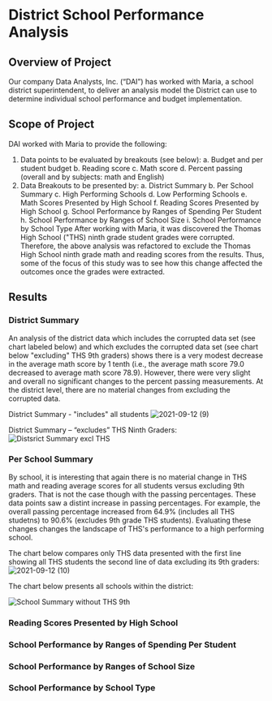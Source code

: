 
# District School Performance Analysis
## Overview of Project
Our company Data Analysts, Inc. (“DAI”) has worked with Maria, a school district superintendent, to deliver an analysis model the District can use to determine individual school performance and budget implementation.
## Scope of Project
DAI worked with Maria to provide the following:
1.	Data points to be evaluated by breakouts (see below):
a.	Budget and per student budget
b.	Reading score
c.	Math score
d.	Percent passing (overall and by subjects: math and English)
2.	Data Breakouts to be presented by:
a.	District Summary
b.	Per School Summary
c.	High Performing Schools
d.	Low Performing Schools
e.	Math Scores Presented by High School
f.	Reading Scores Presented by High School
g.	School Performance by Ranges of Spending Per Student 
h.	School Performance by Ranges of School Size
i.	School Performance by School Type
After working with Maria, it was discovered the Thomas High School ("THS) ninth grade student grades were corrupted.  Therefore, the above analysis was refactored to exclude the Thomas High School ninth grade math and reading scores from the results.  Thus, some of the focus of this study was to see how this change affected the outcomes once the grades were extracted.
## Results

### District Summary
An analysis of the district data which includes the corrupted data set (see chart labeled below) and which excludes the corrupted data set (see chart below "excluding" THS 9th graders) shows there is a very modest decrease in the average math score by 1 tenth (i.e., the average math score 79.0 decreased to average math score 78.9).  However, there were very slight and overall no significant changes to the percent passing measurements.  At the district level, there are no material changes from excluding the corrupted data. 

District Summary - "includes" all students
![2021-09-12 (9)](https://user-images.githubusercontent.com/35401581/132998862-b92b2fc4-8da0-4f89-968c-ffa5734cc051.png)


District Summary – “excludes” THS Ninth Graders:
![Distsrict Summary excl THS](https://user-images.githubusercontent.com/35401581/132996591-6c2205fe-6a9d-4c47-a224-831c2fdc626f.png)

### Per School Summary
By school, it is interesting that again there is no material change in THS math and reading average scores for all students versus excluding 9th graders.  That is not the case though with the passing percentages.  These data points saw a distint increase in passing percentages. For example, the overall passing percentage increased from 64.9% (includes all THS studetns) to 90.6% (excludes 9th grade THS students).  Evaluating these changes changes the landscape of THS's performance to a high performing school. 


The chart below compares only THS data presented with the first line showing all THS students the second line of data excluding its 9th graders:
![2021-09-12 (10)](https://user-images.githubusercontent.com/35401581/133000167-2d796997-7b01-458b-98ea-c66cc072e539.png)



The chart below presents all schools within the district:

![School Summary without THS 9th](https://user-images.githubusercontent.com/35401581/132996552-abd2d2f7-be8c-4e75-a2bf-c955a03faf74.png)

 
### Reading Scores Presented by High School
### School Performance by Ranges of Spending Per Student 
### School Performance by Ranges of School Size
### School Performance by School Type

